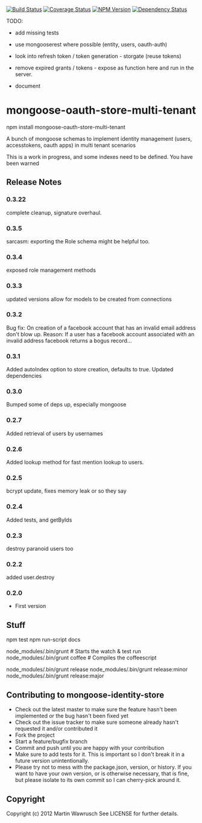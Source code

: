 [![Build Status](https://travis-ci.org/codedoctor/mongoose-oauth-store-multi-tenant.svg?branch=master)](https://travis-ci.org/codedoctor/mongoose-oauth-store-multi-tenant)
[![Coverage Status](https://img.shields.io/coveralls/codedoctor/mongoose-oauth-store-multi-tenant.svg)](https://coveralls.io/r/codedoctor/mongoose-oauth-store-multi-tenant)
[![NPM Version](http://img.shields.io/npm/v/mongoose-oauth-store-multi-tenant.svg)](https://www.npmjs.org/package/mongoose-oauth-store-multi-tenant)
[![Dependency Status](https://gemnasium.com/codedoctor/mongoose-oauth-store-multi-tenant.svg)](https://gemnasium.com/codedoctor/mongoose-oauth-store-multi-tenant)


TODO:

* add missing tests

* use mongooserest where possible (entity, users, oauth-auth)
* look into refresh token / token generation - storgate (reuse tokens)
* remove expired grants / tokens - expose as function here and run in the server.
* document

mongoose-oauth-store-multi-tenant
===========================

npm install mongoose-oauth-store-multi-tenant

A bunch of mongoose schemas to implement identity management (users, accesstokens, oauth apps) in multi tenant scenarios

This is a work in progress, and some indexes need to be defined. You have been warned

## Release Notes
### 0.3.22
complete cleanup, signature overhaul.

### 0.3.5
sarcasm: exporting the Role schema might be helpful too.

### 0.3.4
exposed role management methods

### 0.3.3
updated versions
allow for models to be created from connections

### 0.3.2
Bug fix: On creation of a facebook account that has an invalid email address don't blow up.
Reason: If a user has a facebook account associated with an invalid address facebook returns a bogus record...

### 0.3.1
Added autoIndex option to store creation, defaults to true. Updated dependencies

### 0.3.0
Bumped some of deps up, especially mongoose

### 0.2.7
Added retrieval of users by usernames

### 0.2.6
Added lookup method for fast mention lookup to users.

### 0.2.5
bcrypt update, fixes memory leak or so they say

### 0.2.4
Added tests, and getByIds

### 0.2.3
destroy paranoid users too

### 0.2.2
added user.destroy

### 0.2.0
* First version

## Stuff

npm test
npm run-script docs

node_modules/.bin/grunt                   # Starts the watch & test run
node_modules/.bin/grunt coffee            # Compiles the coffeescript

node_modules/.bin/grunt release
node_modules/.bin/grunt release:minor
node_modules/.bin/grunt release:major



## Contributing to mongoose-identity-store
 
* Check out the latest master to make sure the feature hasn't been implemented or the bug hasn't been fixed yet
* Check out the issue tracker to make sure someone already hasn't requested it and/or contributed it
* Fork the project
* Start a feature/bugfix branch
* Commit and push until you are happy with your contribution
* Make sure to add tests for it. This is important so I don't break it in a future version unintentionally.
* Please try not to mess with the package.json, version, or history. If you want to have your own version, or is otherwise necessary, that is fine, but please isolate to its own commit so I can cherry-pick around it.

## Copyright

Copyright (c) 2012 Martin Wawrusch See LICENSE for
further details.


